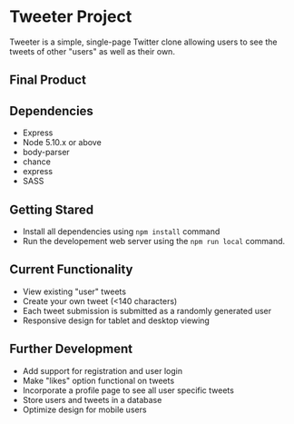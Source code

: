 # Tweeter Project

Tweeter is a simple, single-page Twitter clone allowing users to see the tweets of other "users" as well as their own.

## Final Product

## Dependencies

- Express
- Node 5.10.x or above
- body-parser
- chance
- express
- SASS

## Getting Stared

- Install all dependencies using `npm install` command
- Run the developement web server using the `npm run local` command.

## Current Functionality

- View existing "user" tweets
- Create your own tweet (<140 characters)
- Each tweet submission is submitted as a randomly generated user
- Responsive design for tablet and desktop viewing

## Further Development

- Add support for registration and user login
- Make "likes" option functional on tweets
- Incorporate a profile page to see all user specific tweets
- Store users and tweets in a database
- Optimize design for mobile users
